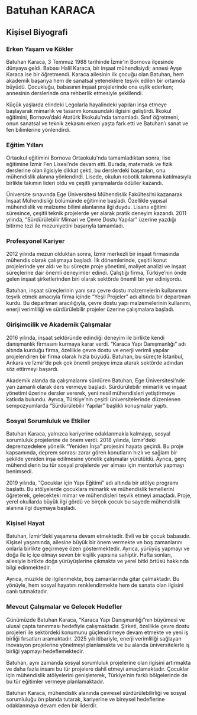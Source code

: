 # Batuhan KARACA

## Kişisel Biyografi

### Erken Yaşam ve Kökler

Batuhan Karaca, 3 Temmuz 1988 tarihinde İzmir’in Bornova ilçesinde dünyaya geldi. Babası Halil Karaca, bir inşaat mühendisiydi; annesi Ayşe Karaca ise bir öğretmendi. Karaca ailesinin ilk çocuğu olan Batuhan, hem akademik başarıya hem de sanatsal yeteneklere teşvik edilen bir ortamda büyüdü. Çocukluğu, babasının inşaat projelerinde ona eşlik ederken; annesinin derslerinde ona rehberlik etmesiyle şekillendi. 

Küçük yaşlarda elindeki Legolarla hayalindeki yapıları inşa etmeye başlayarak mimarlık ve tasarım konusundaki ilgisini geliştirdi. İlkokul eğitimini, Bornova’daki Atatürk İlkokulu'nda tamamladı. Sınıf öğretmeni, onun sanatsal ve teknik zekasını erken yaşta fark etti ve Batuhan’ı sanat ve fen bilimlerine yönlendirdi.

### Eğitim Yılları

Ortaokul eğitimini Bornova Ortaokulu'nda tamamladıktan sonra, lise eğitimine İzmir Fen Lisesi’nde devam etti. Burada, matematik ve fizik derslerine olan ilgisiyle dikkat çekti, bu derslerdeki başarıları, onu mühendislik alanına yönlendirdi. Lisede, okulun robotik takımına katılmasıyla birlikte takımın lideri oldu ve çeşitli yarışmalarda ödüller kazandı.

Üniversite sınavında Ege Üniversitesi Mühendislik Fakültesi’ni kazanarak İnşaat Mühendisliği bölümünde eğitimine başladı. Özellikle yapısal mühendislik ve malzeme bilimi alanlarına ilgi duydu. Lisans eğitimi süresince, çeşitli teknik projelerde yer alarak pratik deneyim kazandı. 2011 yılında, “Sürdürülebilir Mimari ve Çevre Dostu Yapılar” üzerine yazdığı bitirme tezi ile mezuniyetini başarıyla tamamladı.

### Profesyonel Kariyer

2012 yılında mezun olduktan sonra, İzmir merkezli bir inşaat firmasında mühendis olarak çalışmaya başladı. İlk dönemlerinde, çeşitli konut projelerinde yer aldı ve bu süreçte proje yönetimi, maliyet analizi ve inşaat süreçlerine dair önemli deneyimler edindi. Çalıştığı firma, Türkiye’nin önde gelen inşaat şirketlerinden biri olarak sektörde önemli bir yer ediniyordu.

Batuhan, inşaat süreçlerinin yanı sıra çevre dostu malzemelerin kullanımını teşvik etmek amacıyla firma içinde “Yeşil Projeler” adı altında bir departman kurdu. Bu departman aracılığıyla, çevre dostu yapı malzemelerinin kullanımı, enerji verimliliği ve sürdürülebilir projeler üzerine çalışmalara başladı.

### Girişimcilik ve Akademik Çalışmalar

2016 yılında, inşaat sektöründe edindiği deneyim ile birlikte kendi danışmanlık firmasını kurmaya karar verdi. “Karaca Yapı Danışmanlığı” adı altında kurduğu firma, özellikle çevre dostu ve enerji verimli yapılar projelendiren bir firma olarak hızla büyüdü. Batuhan, bu süreçte İstanbul, Ankara ve İzmir’de pek çok önemli projeye imza atarak sektörde adından söz ettirmeyi başardı.

Akademik alanda da çalışmalarını sürdüren Batuhan, Ege Üniversitesi’nde yarı zamanlı olarak ders vermeye başladı. Sürdürülebilir mimarlık ve inşaat yönetimi üzerine dersler vererek, yeni nesil mühendisleri yetiştirmeye katkıda bulundu. Ayrıca, Türkiye’nin çeşitli üniversitelerinde düzenlenen sempozyumlarda “Sürdürülebilir Yapılar” başlıklı konuşmalar yaptı.

### Sosyal Sorumluluk ve Etkiler

Batuhan Karaca, yalnızca kariyerine odaklanmakla kalmayıp, sosyal sorumluluk projelerine de önem verdi. 2018 yılında, İzmir'deki depremzedelere yönelik “Yeniden İnşa” projesini hayata geçirdi. Bu proje kapsamında, deprem sonrası zarar gören konutların hızlı ve sağlam bir şekilde yeniden inşa edilmesine yönelik çalışmalar yürütüldü. Ayrıca, genç mühendislerin bu tür sosyal projelerde yer alması için mentorluk yapmayı benimsedi.

2019 yılında, “Çocuklar için Yapı Eğitimi” adı altında bir atölye programı başlattı. Bu atölyelerde çocuklara mimarlık ve mühendislik temellerini öğreterek, gelecekteki mimar ve mühendisleri teşvik etmeyi amaçladı. Proje, yerel okullarda büyük ilgi gördü ve birçok çocuk bu sayede mühendislik alanına ilgi duymaya başladı.

### Kişisel Hayat

Batuhan, İzmir’deki yaşamına devam etmektedir. Evli ve bir çocuk babasıdır. Kişisel yaşamında, ailesine büyük bir önem vermekte ve boş zamanlarını onlarla birlikte geçirmeye özen göstermektedir. Ayrıca, yürüyüş yapmayı ve doğa ile iç içe olmayı seven bir kişilik yapısına sahiptir. Hafta sonları, ailesiyle birlikte doğa yürüyüşlerine çıkmakta ve yerel bitki örtüsü hakkında bilgi edinmektedir.

Ayrıca, müzikle de ilgilenmekte, boş zamanlarında gitar çalmaktadır. Bu yönüyle, hem sosyal hayatını renklendirmekte hem de sanata olan ilgisini canlı tutmaktadır.

### Mevcut Çalışmalar ve Gelecek Hedefler

Günümüzde Batuhan Karaca, “Karaca Yapı Danışmanlığı”nın büyümesi ve ulusal çapta tanınması hedefiyle çalışmaktadır. Şirketi, özellikle çevre dostu projeleri ile sektördeki konumunu güçlendirmeye devam etmekte ve yeni iş birliği fırsatları aramaktadır. 2025 yılı itibariyle, enerji verimliliği sağlayan inovasyon projelerine yönelmeyi planlamakta ve bu alanda üniversitelerle iş birliği yapmayı hedeflemektedir.

Batuhan, aynı zamanda sosyal sorumluluk projelerine olan ilgisini artırmakta ve daha fazla insanı bu tür projelere dahil etmeyi amaçlamaktadır. Çocuklar için mühendislik atölyelerini genişleterek, Türkiye’nin farklı bölgelerinde de bu tür eğitimler vermeye planlamaktadır.

Batuhan Karaca, mühendislik alanında çevresel sürdürülebilirliği ve sosyal sorumluluğu ön planda tutarak, kariyerine ve bireysel hedeflerine odaklanmaya devam eden bir liderdir.